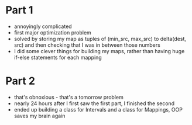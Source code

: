 # Part 1
* annoyingly complicated
* first major optimization problem
* solved by storing my map as tuples of (min_src, max_src) to delta(dest, src) and then checking that I was in between those numbers
* I did some clever things for building my maps, rather than having huge if-else statements for each mapping
# Part 2
* that's obnoxious - that's a tomorrow problem
* nearly 24 hours after I first saw the first part, I finished the second
* ended up building a class for Intervals and a class for Mappings, OOP saves my brain again